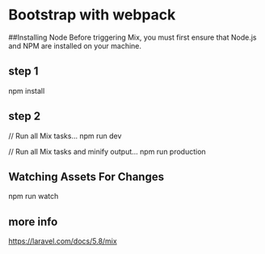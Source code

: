 # Bootstrap with webpack


##Installing Node
Before triggering Mix, you must first ensure that Node.js and NPM are installed on your machine.

## step 1

npm install


## step 2

// Run all Mix tasks...
npm run dev

// Run all Mix tasks and minify output...
npm run production


## Watching Assets For Changes

npm run watch

## more info

https://laravel.com/docs/5.8/mix